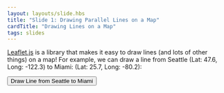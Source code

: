 ```yaml
---
layout: layouts/slide.hbs
title: "Slide 1: Drawing Parallel Lines on a Map"
cardTitle: "Drawing Lines on a Map"
tags: slides
---
```


[Leaflet.js](https://leafletjs.com/) is a library that makes it easy to draw lines (and lots of other things) on a map! For example, we can draw a line from Seattle (Lat: 47.6, Long: -122.3) to Miami: (Lat: 25.7, Long: -80.2):

<button onClick="seattleToMiami()">Draw Line from Seattle to Miami</button>